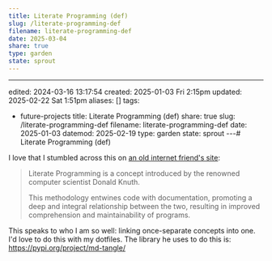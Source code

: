 ```yaml
---
title: Literate Programming (def)
slug: /literate-programming-def
filename: literate-programming-def
date: 2025-03-04
share: true
type: garden
state: sprout
---
```

---
edited: 2024-03-16 13:17:54
created: 2025-01-03 Fri 2:15pm
updated: 2025-02-22 Sat 1:51pm
aliases: []
tags:
  - future-projects
title: Literate Programming (def)
share: true
slug: /literate-programming-def
filename: literate-programming-def
date: 2025-01-03
datemod: 2025-02-19
type: garden
state: sprout
---# Literate Programming (def)

I love that I stumbled across this on [an old internet friend's site](https://www.curiouslychase.com/posts/literate-programming/):

> Literate Programming is a concept introduced by the renowned computer scientist Donald Knuth.
>
> This methodology entwines code with documentation, promoting a deep and integral relationship between the two, resulting in improved comprehension and maintainability of programs.

This speaks to who I am so well: linking once-separate concepts into one. I'd love to do this with my dotfiles. The library he uses to do this is: https://pypi.org/project/md-tangle/
